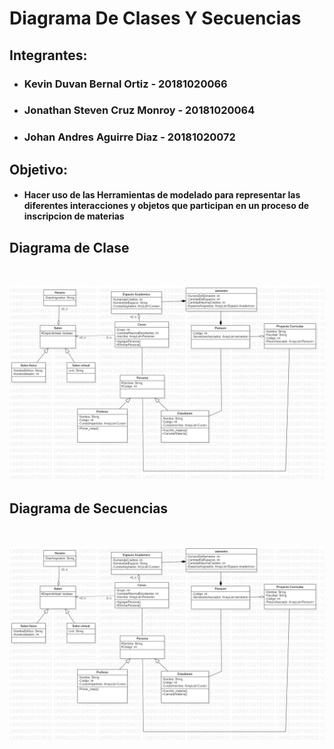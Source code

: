 # **Diagrama De Clases Y Secuencias**  

## **Integrantes:**  

* ### **Kevin Duvan Bernal Ortiz - 20181020066**
* ### **Jonathan Steven Cruz Monroy - 20181020064**
* ### **Johan Andres Aguirre Diaz - 20181020072**

## **Objetivo:**

+ #### Hacer uso de las Herramientas de modelado para representar las diferentes interacciones y objetos que participan en un proceso de inscripcion de materias

## **Diagrama de Clase**

<br>

![DiagramaDeClases](Imagenes/DiagramasClase.jpg)


## **Diagrama de Secuencias**

<br>

![DiagramaDeSecuencia](Imagenes/DiagramasClase.jpg)

